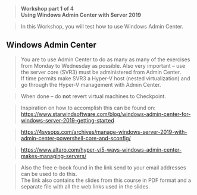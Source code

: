 >   **Workshop part 1 of 4**  
>   **Using Windows Admin Center with Server 2019**

>   In this Workshop, you will test how to use Windows Admin Center.

Windows Admin Center
--------------------

>   You are to use Admin Center to do as many as many of the exercises from
>   Monday to Wednesday as possible. Also very important – use the server core
>   (SVR3) must be administered from Admin Center.  
>   If time permits make SVR3 a Hyper-V host (nested virtualization) and go
>   through the Hyper-V management with Admin Center.

>   When done – do **not** revert virtual machines to Checkpoint.

>   Inspiration on how to accomplish this can be found on:  
>   <https://www.starwindsoftware.com/blog/windows-admin-center-for-windows-server-2019-getting-started>

>   <https://4sysops.com/archives/manage-windows-server-2019-with-admin-center-powershell-core-and-sconfig/>

>   <https://www.altaro.com/hyper-v/5-ways-windows-admin-center-makes-managing-servers/>

>   Also the free e-book found in the link send to your email addresses can be
>   used to do this.  
>   The link also contains the slides from this course in PDF format and a
>   separate file with all the web links used in the slides.
